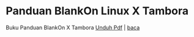 # Panduan BlankOn Linux X Tambora
Buku Panduan BlankOn X Tambora [Unduh Pdf](/wiki/Assets/Others/BukuPanduanTambora.pdf) | [baca](/wiki/TimPengembang/Dokumentasi/Panduan/PanduanDistribusi/10/README.md)
  
